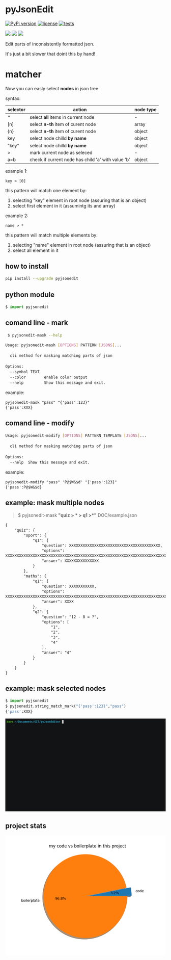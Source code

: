 # pyJsonEdit

[![PyPi version](https://badge.fury.io/py/pyjsonedit.svg)](https://pypi.org/project/pyjsonedit/)
[![license](https://img.shields.io/github/license/Naereen/StrapDown.js.svg)]()
[![tests](https://github.com/UrbanskiDawid/pyJsonEditor/actions/workflows/tests.yaml/badge.svg)](https://github.com/UrbanskiDawid/pyJsonEditor/actions/workflows/tests.yaml)

[![](https://forthebadge.com/images/badges/made-with-python.svg)]()
[![](https://forthebadge.com/images/badges/powered-by-coffee.svg)]()
[![](https://forthebadge.com/images/badges/uses-badges.svg)]()


Edit parts of inconsistently formatted json.

It's just a bit slower that doint this by hand!

# matcher

Now you can easly select **nodes** in json tree

syntax:

selector | action | node type
---------|--------|-------
  *| select **all** items in current node| -
 [n] | select **n-th** item of curent node| array
 {n} | select **n-th** item of curent node| object
 key | select node chilld **by name**| object
"key"| select node chilld **by name**| object
 \>  | mark current node as seleced |-
 a=b | check if current node has child 'a' with value 'b' |object


example 1: 

```
key > [0]
```

this pattern will match one element by:

1. selecting "key" element in root node (assuring that is an object)
2. select first element in it (assumintg its and array) 

example 2: 

```
name > *
```

this pattern will match multiple elements by:

1. selecting "name" element in root node (assuring that is an object)
2. select all element in it 

## how to install

```bash
pip install --upgrade pyjsonedit
```

## python module

```python
$ import pyjsonedit
```
## comand line - mark

```sh
 $ pyjsonedit-mask --help
```

``` bash
Usage: pyjsonedit-mash [OPTIONS] PATTERN [JSONS]...

  cli method for masking matching parts of json

Options:
  --symbol TEXT
  --color        enable color output
  --help         Show this message and exit.
```

example:
```
pyjsonedit-mask "pass" "{'pass':123}"
{'pass':XXX}
```
## comand line - modify

```bash
Usage: pyjsonedit-modify [OPTIONS] PATTERN TEMPLATE [JSONS]...

  cli method for masking matching parts of json

Options:
  --help  Show this message and exit.
```

example:
```
pyjsonedit-modify "pass" 'P@$W&$d' "{'pass':123}"
{'pass':P@$W&$d}
```

## example: mask multiple nodes
> $ pyjsonedit-mask **"quiz > * > q1 >*"** DOC/example.json

```
{
    "quiz": {
        "sport": {
            "q1": {
                "question": XXXXXXXXXXXXXXXXXXXXXXXXXXXXXXXXXXXXXXXX,
                "options": XXXXXXXXXXXXXXXXXXXXXXXXXXXXXXXXXXXXXXXXXXXXXXXXXXXXXXXXXXXXXXXXXXXXXXXXXXXXXXXXXXXXXXXXXXXXXXXXXXXXXXXXXXXXXXXXXXXXXXXXXXXXXXXXXXXXXXXXXXXXXXXXXXXXXXXXXXXXXXXXXXXXXXXXXXXXXXXXXXX,
                "answer": XXXXXXXXXXXXXXX
            }
        },
        "maths": {
            "q1": {
                "question": XXXXXXXXXXX,
                "options": XXXXXXXXXXXXXXXXXXXXXXXXXXXXXXXXXXXXXXXXXXXXXXXXXXXXXXXXXXXXXXXXXXXXXXXXXXXXXXXXXXXXXXXXXXXXXXXXXXXXXXXXXXXXXXXXXXXXXXXXXX,
                "answer": XXXX
            },
            "q2": {
                "question": "12 - 8 = ?",
                "options": [
                    "1",
                    "2",
                    "3",
                    "4"
                ],
                "answer": "4"
            }
        }
    }
}
```

## example: mask selected nodes

```python
$ import pyjsonedit
$ pyjsonedit.string_match_mark("{'pass':123}","pass")
{'pass':XXX}
```

[![string_match_mark](https://github.com/UrbanskiDawid/pyJsonEditor/raw/master/DOC/mask_pass.gif)]()


## project stats

[![string_match_mark](https://github.com/UrbanskiDawid/pyJsonEditor/raw/master/DOC/stats_boilerplate.png)]()